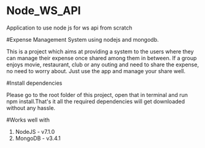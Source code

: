 # Node_WS_API
Application to use node js for ws api from scratch

#Expense Management System using nodejs and mongodb.

This is a project which aims at providing a system to the users where they can manage their expense once shared among them
in between.
If a group enjoys movie, restaurant, club or any outing and need to share the expense, no need to worry about. Just use the app and manage your share well.


#Install dependencies

Please go to the root folder of this project, open that in terminal and run npm install.That's it all the required
dependencies will get downloaded without any hassle.

#Works well with
1. NodeJS - v7.1.0
2. MongoDB - v3.4.1

